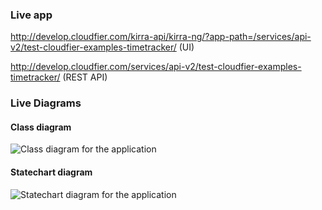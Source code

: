 ### Live app

http://develop.cloudfier.com/kirra-api/kirra-ng/?app-path=/services/api-v2/test-cloudfier-examples-timetracker/ (UI)

http://develop.cloudfier.com/services/api-v2/test-cloudfier-examples-timetracker/ (REST API)


### Live Diagrams

#### Class diagram

![Class diagram for the application](https://develop.cloudfier.com/services/diagram/test-cloudfier-examples-timetracker/package/timetracker.uml?showClassifierCompartments=Always&showStaticFeatures=true&showClasses=true&showAssociationEndName=false&showAttributes=true&showOperations=true&showComments=true&showParameters=true&showAssociationEndMultiplicity=true&showMinimumVisibility=Protected&showFeatureVisibility=true&showParameterNames=false&showDerivedElements=false&showAssociationName=true)

#### Statechart diagram

![Statechart diagram for the application](https://develop.cloudfier.com/services/diagram/test-cloudfier-examples-timetracker/package/timetracker.uml?showStateMachines=true)
